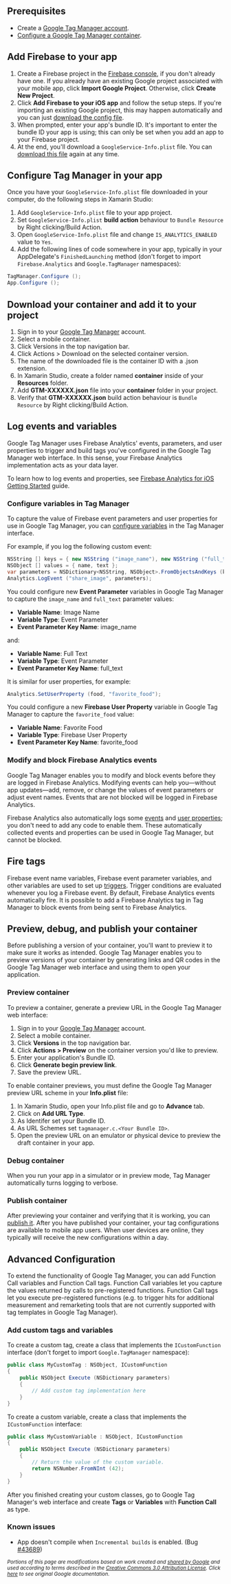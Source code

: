 ## Prerequisites

* Create a [Google Tag Manager account][3].
* [Configure a Google Tag Manager container][4].

## Add Firebase to your app

1. Create a Firebase project in the [Firebase console][1], if you don't already have one. If you already have an existing Google project associated with your mobile app, click **Import Google Project**. Otherwise, click **Create New Project**.
2. Click **Add Firebase to your iOS app** and follow the setup steps. If you're importing an existing Google project, this may happen automatically and you can just [download the config file][2].
3. When prompted, enter your app's bundle ID. It's important to enter the bundle ID your app is using; this can only be set when you add an app to your Firebase project.
4. At the end, you'll download a `GoogleService-Info.plist` file. You can [download this file][2] again at any time.

## Configure Tag Manager in your app

Once you have your `GoogleService-Info.plist` file downloaded in your computer, do the following steps in Xamarin Studio:

1. Add `GoogleService-Info.plist` file to your app project.
2. Set `GoogleService-Info.plist` **build action** behaviour to `Bundle Resource` by Right clicking/Build Action.
3. Open `GoogleService-Info.plist` file and change `IS_ANALYTICS_ENABLED` value to `Yes`. 
4. Add the following lines of code somewhere in your app, typically in your AppDelegate's `FinishedLaunching` method (don't forget to import `Firebase.Analytics` and `Google.TagManager` namespaces):

```csharp
TagManager.Configure ();
App.Configure ();
```

## Download your container and add it to your project

1. Sign in to your [Google Tag Manager][5] account.
2. Select a mobile container.
3. Click Versions in the top navigation bar.
4. Click Actions > Download on the selected container version.
5. The name of the downloaded file is the container ID with a .json extension.
6. In Xamarin Studio, create a folder named **container** inside of your **Resources** folder.
7. Add **GTM-XXXXXX.json** file into your **container** folder in your project.
8. Verify that **GTM-XXXXXX.json** build action behaviour is `Bundle Resource` by Right clicking/Build Action.

## Log events and variables

Google Tag Manager uses Firebase Analytics' events, parameters, and user properties to trigger and build tags you've configured in the Google Tag Manager web interface. In this sense, your Firebase Analytics implementation acts as your data layer.

To learn how to log events and properties, see [Firebase Analytics for iOS Getting Started][6] guide.

### Configure variables in Tag Manager

To capture the value of Firebase event parameters and user properties for use in Google Tag Manager, you can [configure variables][7] in the Tag Manager interface.

For example, if you log the following custom event:

```csharp
NSString [] keys = { new NSString ("image_name"), new NSString ("full_text") };
NSObject [] values = { name, text };
var parameters = NSDictionary<NSString, NSObject>.FromObjectsAndKeys (keys, values, keys.Length);
Analytics.LogEvent ("share_image", parameters);
```

You could configure new **Event Parameter** variables in Google Tag Manager to capture the `image_name` and `full_text` parameter values:

* **Variable Name**: Image Name
* **Variable Type**: Event Parameter
* **Event Parameter Key Name**: image_name

and:

* **Variable Name**: Full Text
* **Variable Type**: Event Parameter
* **Event Parameter Key Name**: full_text

It is similar for user properties, for example:

```csharp
Analytics.SetUserProperty (food, "favorite_food");
```

You could configure a new **Firebase User Property** variable in Google Tag Manager to capture the `favorite_food` value:

* **Variable Name**: Favorite Food
* **Variable Type**: Firebase User Property
* **Event Parameter Key Name**: favorite_food

### Modify and block Firebase Analytics events

Google Tag Manager enables you to modify and block events before they are logged in Firebase Analytics. Modifying events can help you—without app updates—add, remove, or change the values of event parameters or adjust event names. Events that are not blocked will be logged in Firebase Analytics.

Firebase Analytics also automatically logs some [events][8] and [user properties][9]; you don't need to add any code to enable them. These automatically collected events and properties can be used in Google Tag Manager, but cannot be blocked.

## Fire tags

Firebase event name variables, Firebase event parameter variables, and other variables are used to set up [triggers][10]. Trigger conditions are evaluated whenever you log a Firebase event. By default, Firebase Analytics events automatically fire. It is possible to add a Firebase Analytics tag in Tag Manager to block events from being sent to Firebase Analytics.

## Preview, debug, and publish your container

Before publishing a version of your container, you'll want to preview it to make sure it works as intended. Google Tag Manager enables you to preview versions of your container by generating links and QR codes in the Google Tag Manager web interface and using them to open your application.

### Preview container

To preview a container, generate a preview URL in the Google Tag Manager web interface:

1. Sign in to your [Google Tag Manager][5] account.
2. Select a mobile container.
3. Click **Versions** in the top navigation bar.
4. Click **Actions > Preview** on the container version you'd like to preview.
5. Enter your application's Bundle ID.
6. Click **Generate begin preview link**.
7. Save the preview URL.

To enable container previews, you must define the Google Tag Manager preview URL scheme in your **Info.plist** file:

1. In Xamarin Studio, open your Info.plist file and go to **Advance** tab.
2. Click on **Add URL Type**.
3. As Identifer set your Bundle ID.
4. As URL Schemes set `tagmanager.c.<Your Bundle ID>`.
5. Open the preview URL on an emulator or physical device to preview the draft container in your app.

### Debug container

When you run your app in a simulator or in preview mode, Tag Manager automatically turns logging to verbose.

### Publish container

After previewing your container and verifying that it is working, you can [publish it][11]. After you have published your container, your tag configurations are available to mobile app users. When user devices are online, they typically will receive the new configurations within a day.

## Advanced Configuration

To extend the functionality of Google Tag Manager, you can add Function Call variables and Function Call tags. Function Call variables let you capture the values returned by calls to pre-registered functions. Function Call tags let you execute pre-registered functions (e.g. to trigger hits for additional measurement and remarketing tools that are not currently supported with tag templates in Google Tag Manager).

### Add custom tags and variables

To create a custom tag, create a class that implements the `ICustomFunction` interface (don't forget to import `Google.TagManager` namespace):

```csharp
public class MyCustomTag : NSObject, ICustomFunction
{
	public NSObject Execute (NSDictionary parameters)
	{
		// Add custom tag implementation here
	}
}
```

To create a custom variable, create a class that implements the `ICustomFunction` interface:

```csharp
public class MyCustomVariable : NSObject, ICustomFunction
{
	public NSObject Execute (NSDictionary parameters)
	{
		// Return the value of the custom variable.
		return NSNumber.FromNInt (42);
	}
}
```

After you finished creating your custom classes, go to Google Tag Manager's web interface and create **Tags** or **Variables** with **Function Call** as type.

### Known issues

* App doesn't compile when `Incremental builds` is enabled. (Bug [#43689][12])

<sub>_Portions of this page are modifications based on work created and [shared by Google](https://developers.google.com/readme/policies/) and used according to terms described in the [Creative Commons 3.0 Attribution License](http://creativecommons.org/licenses/by/3.0/). Click [here](https://developers.google.com/tag-manager/ios/v5/) to see original Google documentation._</sub>

[1]: https://firebase.google.com/console/
[2]: http://support.google.com/firebase/answer/7015592
[3]: https://www.google.com/analytics/tag-manager/
[4]: https://support.google.com/tagmanager/answer/6103696#CreatingAnAccount
[5]: https://tagmanager.google.com/
[6]: https://components.xamarin.com/gettingstarted/firebaseiosanalytics
[7]: https://support.google.com/tagmanager/answer/6106899
[8]: https://support.google.com/firebase/answer/6317485
[9]: https://support.google.com/firebase/answer/6317486
[10]: https://support.google.com/tagmanager/answer/6106961
[11]: https://support.google.com/tagmanager/answer/6107163
[12]: https://bugzilla.xamarin.com/show_bug.cgi?id=43689
